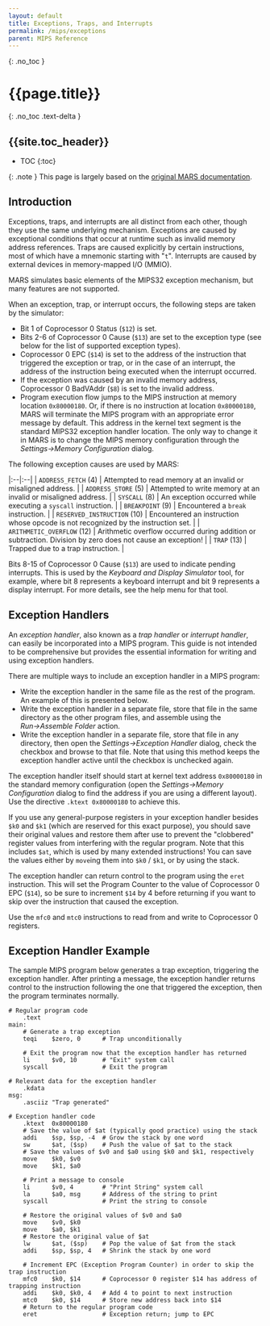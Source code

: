 ```yaml
---
layout: default
title: Exceptions, Traps, and Interrupts
permalink: /mips/exceptions
parent: MIPS Reference
---
```


{: .no_toc }
# {{page.title}}

{: .no_toc .text-delta }
## {{site.toc_header}}

- TOC
{:toc}

{: .note }
This page is largely based on the [original MARS documentation](https://dpetersanderson.github.io/Help/MarsExceptions.html).

## Introduction

Exceptions, traps, and interrupts are all distinct from each other, though they use the same
underlying mechanism. Exceptions are caused by exceptional conditions that occur at runtime
such as invalid memory address references. Traps are caused explicitly by certain instructions,
most of which have a mnemonic starting with "`t`". Interrupts are caused by external devices
in memory-mapped I/O (MMIO).

MARS simulates basic elements of the MIPS32 exception mechanism, but many features are not supported.

When an exception, trap, or interrupt occurs, the following steps are taken by the simulator:

- Bit 1 of Coprocessor 0 Status (`$12`) is set.
- Bits 2-6 of Coprocessor 0 Cause (`$13`) are set to the exception type (see below for the
  list of supported exception types).
- Coprocessor 0 EPC (`$14`) is set to the address of the instruction that triggered the
  exception or trap, or in the case of an interrupt, the address of the instruction being executed
  when the interrupt occurred.
- If the exception was caused by an invalid memory address, Coprocessor 0 BadVAddr (`$8`)
  is set to the invalid address.
- Program execution flow jumps to the MIPS instruction at memory location `0x80000180`.
  Or, if there is no instruction at location `0x80000180`, MARS will terminate the MIPS program
  with an appropriate error message by default. This address in the kernel text segment is the standard
  MIPS32 exception handler location. The only way to change it in MARS is to change the MIPS memory
  configuration through the *Settings→Memory Configuration* dialog.

The following exception causes are used by MARS:

|:--|:--|
| `ADDRESS_FETCH` (4) | Attempted to read memory at an invalid or misaligned address. |
| `ADDRESS_STORE` (5) | Attempted to write memory at an invalid or misaligned address. |
| `SYSCALL` (8) | An exception occurred while executing a `syscall` instruction. |
| `BREAKPOINT` (9) | Encountered a `break` instruction. |
| `RESERVED_INSTRUCTION` (10) | Encountered an instruction whose opcode is not recognized by the instruction set. |
| `ARITHMETIC_OVERFLOW` (12) | Arithmetic overflow occurred during addition or subtraction. Division by zero does not cause an exception! |
| `TRAP` (13) | Trapped due to a trap instruction. |

Bits 8-15 of Coprocessor 0 Cause (`$13`) are used to indicate pending interrupts.
This is used by the *Keyboard and Display Simulator* tool, for example, where bit 8 represents
a keyboard interrupt and bit 9 represents a display interrupt. For more details, see the help menu for
that tool.

## Exception Handlers

An *exception handler*, also known as a *trap handler* or *interrupt handler*, can easily
be incorporated into a MIPS program. This guide is not intended to be comprehensive but provides
the essential information for writing and using exception handlers.

There are multiple ways to include an exception handler in a MIPS program:

- Write the exception handler in the same file as the rest of the program. An example of this is
  presented below.
- Write the exception handler in a separate file, store that file in the same directory as the other
  program files, and assemble using the *Run→Assemble Folder* action.
- Write the exception handler in a separate file, store that file in any directory, then open the
  *Settings→Exception Handler* dialog, check the checkbox and browse to that file. Note that
  using this method keeps the exception handler active until the checkbox is unchecked again.

The exception handler itself should start at kernel text address `0x80000180` in the standard
memory configuration (open the *Settings→Memory Configuration* dialog to find the address
if you are using a different layout). Use the directive `.ktext 0x80000180` to achieve this.

If you use any general-purpose registers in your exception handler besides `$k0` and `$k1`
(which are reserved for this exact purpose), you should save their original values and restore them after use
to prevent the "clobbered" register values from interfering with the regular program. Note that this
includes `$at`, which is used by many extended instructions! You can save the values either by
`move`ing them into `$k0` / `$k1`, or by using the stack.

The exception handler can return control to the program using the `eret` instruction.
This will set the Program Counter to the value of Coprocessor 0 EPC (`$14`), so be sure to
increment `$14` by 4 before returning if you want to skip over the instruction that caused
the exception.

Use the `mfc0` and `mtc0` instructions to read from and write to Coprocessor 0 registers.

## Exception Handler Example

The sample MIPS program below generates a trap exception, triggering the exception handler.
After printing a message, the exception handler returns control to the instruction following
the one that triggered the exception, then the program terminates normally.

```
# Regular program code
    .text
main:
    # Generate a trap exception
    teqi    $zero, 0      # Trap unconditionally

    # Exit the program now that the exception handler has returned
    li      $v0, 10       # "Exit" system call
    syscall               # Exit the program

# Relevant data for the exception handler
    .kdata
msg:
    .asciiz "Trap generated"

# Exception handler code
    .ktext  0x80000180
    # Save the value of $at (typically good practice) using the stack
    addi    $sp, $sp, -4  # Grow the stack by one word
    sw      $at, ($sp)    # Push the value of $at to the stack
    # Save the values of $v0 and $a0 using $k0 and $k1, respectively
    move    $k0, $v0
    move    $k1, $a0

    # Print a message to console
    li      $v0, 4        # "Print String" system call
    la      $a0, msg      # Address of the string to print
    syscall               # Print the string to console

    # Restore the original values of $v0 and $a0
    move    $v0, $k0
    move    $a0, $k1
    # Restore the original value of $at
    lw      $at, ($sp)    # Pop the value of $at from the stack
    addi    $sp, $sp, 4   # Shrink the stack by one word

    # Increment EPC (Exception Program Counter) in order to skip the trap instruction
    mfc0    $k0, $14      # Coprocessor 0 register $14 has address of trapping instruction
    addi    $k0, $k0, 4   # Add 4 to point to next instruction
    mtc0    $k0, $14      # Store new address back into $14
    # Return to the regular program code
    eret                  # Exception return; jump to EPC
```
